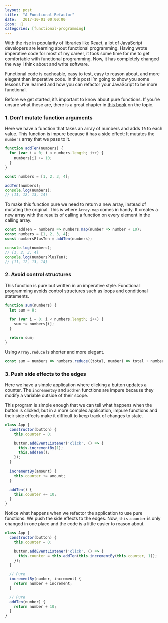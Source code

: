 ```yaml
---
layout: post
title:  "A Functional Refactor"
date:   2017-10-01 00:00:00
icon:  💎
categories: [functional-programming]
---
```


With the rise in popularity of libraries like React, a lot of JavaScript developers are learning about functional programming. Having wrote imperative code for most of my career, it took some time for me to get comfortable with functional programming. Now, it has completely changed the way I think about and write software.

Functional code is cacheable, easy to test, easy to reason about, and more elegant than imperative code. In this post I’m going to show you some lessons I’ve learned and how you can refactor your JavaScript to be more functional.

Before we get started, it’s important to know about pure functions. If you’re unsure what these are, there is a great chapter in [this book](https://drboolean.gitbooks.io/mostly-adequate-guide/content/ch3.html#oh-to-be-pure-again) on the topic.

### 1. Don’t mutate function arguments

Here we have a function that takes an array of numbers and adds `10` to each value. This function is impure because it has a side effect: It mutates the `numbers` array that we pass to it.

```js
function addTen(numbers) {
  for (var i = 0; i < numbers.length; i++) {
    numbers[i] += 10;
  }
}

const numbers = [1, 2, 3, 4];

addTen(numbers);
console.log(numbers);
// [11, 12, 13, 14]
```

To make this function pure we need to return a new array, instead of mutating the original. This is where `Array.map` comes in handy. It creates a new array with the results of calling a function on every element in the calling array.


```js
const addTen = numbers => numbers.map(number => number + 10);
const numbers = [1, 2, 3, 4];
const numbersPlusTen = addTen(numbers);

console.log(numbers);
// [1, 2, 3, 4]
console.log(numbersPlusTen);
// [11, 12, 13, 14]
```

### 2. Avoid control structures

This function is pure but written in an imperative style. Functional programming avoids control structures such as loops and conditional statements.

```js
function sum(numbers) {
  let sum = 0;

  for (var i = 0; i < numbers.length; i++) {
    sum += numbers[i];
  }

  return sum;
}
```

Using `Array.reduce` is shorter and more elegant.

```js
const sum = numbers => numbers.reduce((total, number) => total + number);
```


### 3. Push side effects to the edges

Here we have a simple application where clicking a button updates a counter. The `incrementBy` and `addTen` functions are impure because they modify a variable outside of their scope.

This program is simple enough that we can tell what happens when the button is clicked, but in a more complex application, impure functions and their side effects make it difficult to keep track of changes to state.


```js
class App {
  constructor(button) {
    this.counter = 0;

    button.addEventListener('click', () => {
      this.incrementBy(1);
      this.addTen();
    });
  }

  incrementBy(amount) {
    this.counter += amount;
  }

  addTen() {
    this.counter += 10;
  }
}
```

Notice what happens when we refactor the application to use pure functions. We push the side effects to the edges. Now, `this.counter` is only changed in one place and the code is a little easier to reason about.

```js
class App {
  constructor(button) {
    this.counter = 0;

    button.addEventListener('click', () => {
      this.counter = this.addTen(this.incrementBy(this.counter, 1));
    });
  }

  // Pure
  incrementBy(number, increment) {
    return number + increment;
  }

  // Pure
  addTen(number) {
    return number + 10;
  }
}
```

<!--
<blockquote class="twitter-tweet" data-lang="en"><p lang="en" dir="ltr">A functional style pushes side effects to the edges: &quot;gather information, make decisions, act.&quot;<br>A good plan in most life situations too.</p>&mdash; Jessica Kerr (@jessitron) <a href="https://twitter.com/jessitron/status/713432439746654209?ref_src=twsrc%5Etfw">March 25, 2016</a></blockquote>

This tweet hits the nail on the head. How does this apply to the refactored code?

1. Gather information (click events, current state)
2. Make decisions (determine new state from pure functions)
3. Act (assign new state)

For a program to be useful, we can’t eliminate side effects entirely.
 -->

